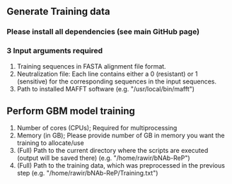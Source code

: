 ## Generate Training data

### Please install all dependencies (see main GitHub page)

### 3 Input arguments required
1. Training sequences in FASTA alignment file format.
2. Neutralization file: Each line contains either a 0 (resistant) or 1 (sensitive) for the corresponding sequences in the input sequences. 
3. Path to installed MAFFT software (e.g. "/usr/local/bin/mafft")

## Perform GBM model training
1. Number of cores (CPUs); Required for multiprocessing
2. Memory (in GB); Please provide number of GB in memory you want the training to allocate/use
3. (Full) Path to the current directory where the scripts are executed (output will be saved there) (e.g. "/home/rawir/bNAb-ReP")
4. (Full) Path to the training data, which was preprocessed in the previous step (e.g. "/home/rawir/bNAb-ReP/Training.txt")

